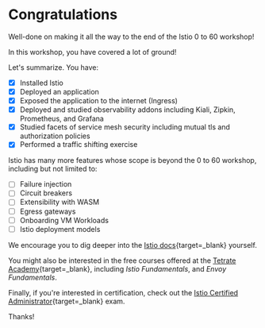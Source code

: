 # Congratulations

Well-done on making it all the way to the end of the Istio 0 to 60 workshop!

In this workshop, you have covered a lot of ground!

Let's summarize.  You have:

- [x] Installed Istio
- [x] Deployed an application
- [x] Exposed the application to the internet (Ingress)
- [x] Deployed and studied observability addons including Kiali, Zipkin, Prometheus, and Grafana
- [x] Studied facets of service mesh security including mutual tls and authorization policies
- [x] Performed a traffic shifting exercise

Istio has many more features whose scope is beyond the 0 to 60 workshop, including but not limited to:

- [ ] Failure injection
- [ ] Circuit breakers
- [ ] Extensibility with WASM
- [ ] Egress gateways
- [ ] Onboarding VM Workloads
- [ ] Istio deployment models

We encourage you to dig deeper into the [Istio docs](https://istio.io/latest/docs/){target=_blank} yourself.

You might also be interested in the free courses offered at the [Tetrate Academy](https://academy.tetrate.io/){target=\_blank}, including _Istio Fundamentals_, and _Envoy Fundamentals_.

Finally, if you're interested in certification, check out the [Istio Certified Administrator](https://academy.tetrate.io/courses/certified-istio-administrator){target=_blank} exam.

Thanks!
